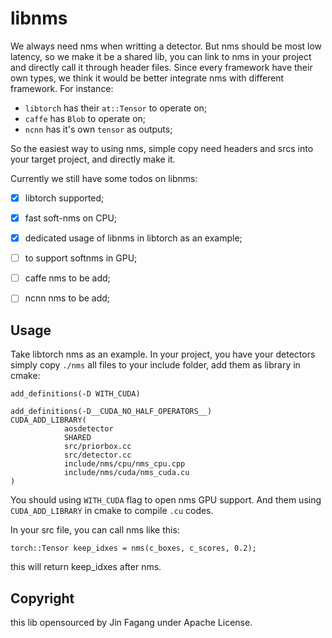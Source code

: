 # libnms

We always need nms when writting a detector. But nms should be most low latency, so we make it be a shared lib, you can link to nms in your project and directly call it through header files.
Since every framework have their own types, we think it would be better integrate nms with different framework. For instance:

- `libtorch` has their `at::Tensor` to operate on;
- `caffe` has `Blob` to operate on;
- `ncnn` has it's own `tensor` as outputs;

So the easiest way to using nms, simple copy need headers and srcs into your target project, and directly make it.

Currently we still have some todos on libnms:

- [x] libtorch supported;
- [x] fast soft-nms on CPU;
- [x] dedicated usage of libnms in libtorch as an example;
- [ ] to support softnms in GPU;
- [ ] caffe nms to be add;
- [ ] ncnn nms to be add;


## Usage

Take libtorch nms as an example. In your project, you have your detectors simply copy `./nms` all files to your include folder, add them as library in cmake:

```
add_definitions(-D WITH_CUDA)

add_definitions(-D__CUDA_NO_HALF_OPERATORS__)
CUDA_ADD_LIBRARY(
            aosdetector
            SHARED
            src/priorbox.cc
            src/detector.cc
            include/nms/cpu/nms_cpu.cpp
            include/nms/cuda/nms_cuda.cu
)
```

You should using `WITH_CUDA` flag to open nms GPU support. And them using `CUDA_ADD_LIBRARY` in cmake to compile `.cu` codes.

In your src file, you can call nms like this:

```
torch::Tensor keep_idxes = nms(c_boxes, c_scores, 0.2);
```

this will return keep_idxes after nms.




## Copyright

this lib opensourced by Jin Fagang under Apache License.

